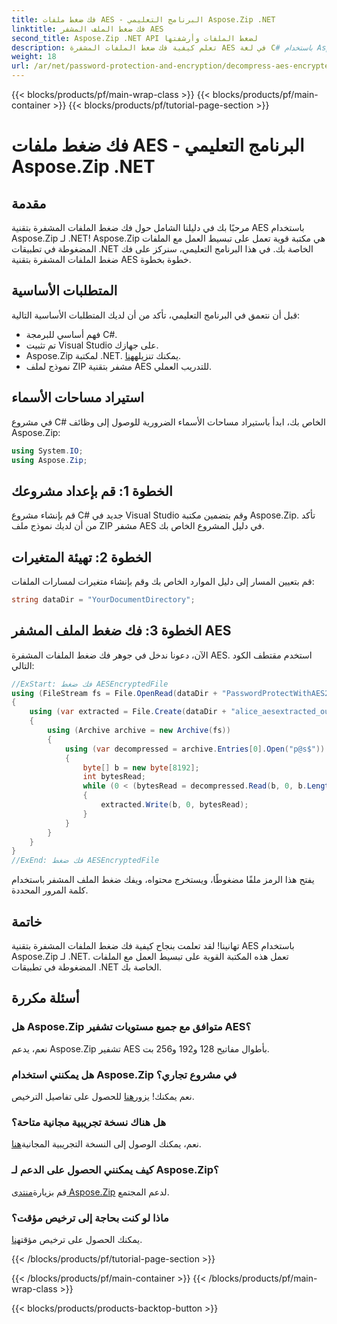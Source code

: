 ```yaml
---
title: فك ضغط ملفات AES - البرنامج التعليمي Aspose.Zip .NET
linktitle: فك ضغط الملف المشفر AES
second_title: Aspose.Zip .NET API لضغط الملفات وأرشفتها
description: تعلم كيفية فك ضغط الملفات المشفرة AES في لغة C# باستخدام Aspose.Zip لـ .NET. اتبع دليلنا خطوة بخطوة للتعامل بكفاءة مع الملفات.
weight: 18
url: /ar/net/password-protection-and-encryption/decompress-aes-encrypted-file/
---
```


{{< blocks/products/pf/main-wrap-class >}}
{{< blocks/products/pf/main-container >}}
{{< blocks/products/pf/tutorial-page-section >}}

# فك ضغط ملفات AES - البرنامج التعليمي Aspose.Zip .NET


## مقدمة

مرحبًا بك في دليلنا الشامل حول فك ضغط الملفات المشفرة بتقنية AES باستخدام Aspose.Zip لـ .NET! Aspose.Zip هي مكتبة قوية تعمل على تبسيط العمل مع الملفات المضغوطة في تطبيقات .NET الخاصة بك. في هذا البرنامج التعليمي، سنركز على فك ضغط الملفات المشفرة بتقنية AES خطوة بخطوة.

## المتطلبات الأساسية

قبل أن نتعمق في البرنامج التعليمي، تأكد من أن لديك المتطلبات الأساسية التالية:

- فهم أساسي للبرمجة C#.
- تم تثبيت Visual Studio على جهازك.
-  Aspose.Zip لمكتبة .NET. يمكنك تنزيله[هنا](https://releases.aspose.com/zip/net/).
- نموذج لملف ZIP مشفر بتقنية AES للتدريب العملي.

## استيراد مساحات الأسماء

في مشروع C# الخاص بك، ابدأ باستيراد مساحات الأسماء الضرورية للوصول إلى وظائف Aspose.Zip:

```csharp
using System.IO;
using Aspose.Zip;
```

## الخطوة 1: قم بإعداد مشروعك

قم بإنشاء مشروع C# جديد في Visual Studio وقم بتضمين مكتبة Aspose.Zip. تأكد من أن لديك نموذج ملف ZIP مشفر AES في دليل المشروع الخاص بك.

## الخطوة 2: تهيئة المتغيرات

قم بتعيين المسار إلى دليل الموارد الخاص بك وقم بإنشاء متغيرات لمسارات الملفات:

```csharp
string dataDir = "YourDocumentDirectory";
```

## الخطوة 3: فك ضغط الملف المشفر AES

الآن، دعونا ندخل في جوهر فك ضغط الملفات المشفرة AES. استخدم مقتطف الكود التالي:

```csharp
//ExStart: فك ضغط AESEncryptedFile
using (FileStream fs = File.OpenRead(dataDir + "PasswordProtectWithAES256_out.zip"))
{
    using (var extracted = File.Create(dataDir + "alice_aesextracted_out.txt"))
    {
        using (Archive archive = new Archive(fs))
        {
            using (var decompressed = archive.Entries[0].Open("p@s$"))
            {
                byte[] b = new byte[8192];
                int bytesRead;
                while (0 < (bytesRead = decompressed.Read(b, 0, b.Length)))
                {
                    extracted.Write(b, 0, bytesRead);
                }
            }
        }
    }
}
//ExEnd: فك ضغط AESEncryptedFile
```

يفتح هذا الرمز ملفًا مضغوطًا، ويستخرج محتواه، ويفك ضغط الملف المشفر باستخدام كلمة المرور المحددة.

## خاتمة

تهانينا! لقد تعلمت بنجاح كيفية فك ضغط الملفات المشفرة بتقنية AES باستخدام Aspose.Zip لـ .NET. تعمل هذه المكتبة القوية على تبسيط العمل مع الملفات المضغوطة في تطبيقات .NET الخاصة بك.

## أسئلة مكررة

### هل Aspose.Zip متوافق مع جميع مستويات تشفير AES؟
نعم، يدعم Aspose.Zip تشفير AES بأطوال مفاتيح 128 و192 و256 بت.

### هل يمكنني استخدام Aspose.Zip في مشروع تجاري؟
 نعم يمكنك! يزور[هنا](https://purchase.aspose.com/buy) للحصول على تفاصيل الترخيص.

### هل هناك نسخة تجريبية مجانية متاحة؟
 نعم، يمكنك الوصول إلى النسخة التجريبية المجانية[هنا](https://releases.aspose.com/).

### كيف يمكنني الحصول على الدعم لـ Aspose.Zip؟
 قم بزيارة[منتدى Aspose.Zip](https://forum.aspose.com/c/zip/37) لدعم المجتمع.

### ماذا لو كنت بحاجة إلى ترخيص مؤقت؟
 يمكنك الحصول على ترخيص مؤقت[هنا](https://purchase.aspose.com/temporary-license/).


{{< /blocks/products/pf/tutorial-page-section >}}

{{< /blocks/products/pf/main-container >}}
{{< /blocks/products/pf/main-wrap-class >}}

{{< blocks/products/products-backtop-button >}}
